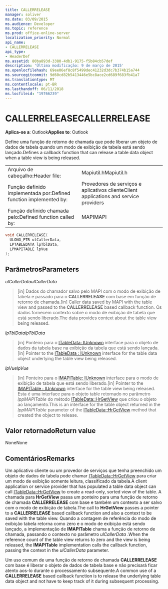 ```yaml
---
title: CALLERRELEASE
manager: soliver
ms.date: 03/09/2015
ms.audience: Developer
ms.topic: reference
ms.prod: office-online-server
localization_priority: Normal
api_name:
- CALLERRELEASE
api_type:
- HeaderDef
ms.assetid: 80ba893d-3380-4db1-9175-f5b84cb57def
description: 'Última modificação: 9 de março de 2015'
ms.openlocfilehash: 69ee06ef8c8f5499dec41232d3dc7b374b15a744
ms.sourcegitcommit: 9d60cd82b5413446e5bc8ace2cd689f683fb41a7
ms.translationtype: MT
ms.contentlocale: pt-BR
ms.lasthandoff: 06/11/2018
ms.locfileid: "19766239"
---
```

# <a name="callerrelease"></a><span data-ttu-id="f5d0e-103">CALLERRELEASE</span><span class="sxs-lookup"><span data-stu-id="f5d0e-103">CALLERRELEASE</span></span>

  
  
<span data-ttu-id="f5d0e-104">**Aplica-se a**: Outlook</span><span class="sxs-lookup"><span data-stu-id="f5d0e-104">**Applies to**: Outlook</span></span> 
  
<span data-ttu-id="f5d0e-105">Define uma função de retorno de chamada que pode liberar um objeto de dados de tabela quando um modo de exibição de tabela está sendo lançado.</span><span class="sxs-lookup"><span data-stu-id="f5d0e-105">Defines a callback function that can release a table data object when a table view is being released.</span></span> 
  
|||
|:-----|:-----|
|<span data-ttu-id="f5d0e-106">Arquivo de cabeçalho:</span><span class="sxs-lookup"><span data-stu-id="f5d0e-106">Header file:</span></span>  <br/> |<span data-ttu-id="f5d0e-107">Mapiutil.h</span><span class="sxs-lookup"><span data-stu-id="f5d0e-107">Mapiutil.h</span></span>  <br/> |
|<span data-ttu-id="f5d0e-108">Função definido implementada por:</span><span class="sxs-lookup"><span data-stu-id="f5d0e-108">Defined function implemented by:</span></span>  <br/> |<span data-ttu-id="f5d0e-109">Provedores de serviços e aplicativos cliente</span><span class="sxs-lookup"><span data-stu-id="f5d0e-109">Client applications and service providers</span></span>  <br/> |
|<span data-ttu-id="f5d0e-110">Função definido chamada pelo:</span><span class="sxs-lookup"><span data-stu-id="f5d0e-110">Defined function called by:</span></span>  <br/> |<span data-ttu-id="f5d0e-111">MAPI</span><span class="sxs-lookup"><span data-stu-id="f5d0e-111">MAPI</span></span>  <br/> |
   
```cpp
void CALLERRELEASE(
  ULONG_PTR ulCallerData,
  LPTABLEDATA lpTblData,
  LPMAPITABLE lpVue
);
```

## <a name="parameters"></a><span data-ttu-id="f5d0e-112">Parâmetros</span><span class="sxs-lookup"><span data-stu-id="f5d0e-112">Parameters</span></span>

 <span data-ttu-id="f5d0e-113">_ulCallerData_</span><span class="sxs-lookup"><span data-stu-id="f5d0e-113">_ulCallerData_</span></span>
  
> <span data-ttu-id="f5d0e-114">[in] Dados do chamador salvo pelo MAPI com o modo de exibição de tabela e passado para o **CALLERRELEASE** com base em função de retorno de chamada.</span><span class="sxs-lookup"><span data-stu-id="f5d0e-114">[in] Caller data saved by MAPI with the table view and passed to the **CALLERRELEASE** based callback function.</span></span> <span data-ttu-id="f5d0e-115">Os dados fornecem contexto sobre o modo de exibição de tabela que está sendo liberado.</span><span class="sxs-lookup"><span data-stu-id="f5d0e-115">The data provides context about the table view being released.</span></span> 
    
 <span data-ttu-id="f5d0e-116">_lpTblData_</span><span class="sxs-lookup"><span data-stu-id="f5d0e-116">_lpTblData_</span></span>
  
> <span data-ttu-id="f5d0e-117">[in] Ponteiro para o [ITableData: IUnknown](itabledataiunknown.md) interface para o objeto de dados da tabela base na exibição da tabela que está sendo lançada.</span><span class="sxs-lookup"><span data-stu-id="f5d0e-117">[in] Pointer to the [ITableData : IUnknown](itabledataiunknown.md) interface for the table data object underlying the table view being released.</span></span> 
    
 <span data-ttu-id="f5d0e-118">_lpVue_</span><span class="sxs-lookup"><span data-stu-id="f5d0e-118">_lpVue_</span></span>
  
> <span data-ttu-id="f5d0e-119">[in] Ponteiro para o [IMAPITable: IUnknown](imapitableiunknown.md) interface para o modo de exibição de tabela que está sendo liberado.</span><span class="sxs-lookup"><span data-stu-id="f5d0e-119">[in] Pointer to the [IMAPITable : IUnknown](imapitableiunknown.md) interface for the table view being released.</span></span> <span data-ttu-id="f5d0e-120">Esta é uma interface para o objeto table retornado no parâmetro _lppMAPITable_ do método [ITableData::HrGetView](itabledata-hrgetview.md) que criou o objeto ao lançamento.</span><span class="sxs-lookup"><span data-stu-id="f5d0e-120">This is an interface for the table object returned in the  _lppMAPITable_ parameter of the [ITableData::HrGetView](itabledata-hrgetview.md) method that created the object to release.</span></span> 
    
## <a name="return-value"></a><span data-ttu-id="f5d0e-121">Valor retornado</span><span class="sxs-lookup"><span data-stu-id="f5d0e-121">Return value</span></span>

<span data-ttu-id="f5d0e-122">None</span><span class="sxs-lookup"><span data-stu-id="f5d0e-122">None</span></span> 
  
## <a name="remarks"></a><span data-ttu-id="f5d0e-123">Comentários</span><span class="sxs-lookup"><span data-stu-id="f5d0e-123">Remarks</span></span>

<span data-ttu-id="f5d0e-124">Um aplicativo cliente ou um provedor de serviços que tenha preenchido um objeto de dados de tabela pode chamar [ITableData::HrGetView](itabledata-hrgetview.md) para criar um modo de exibição somente leitura, classificado da tabela.</span><span class="sxs-lookup"><span data-stu-id="f5d0e-124">A client application or service provider that has populated a table data object can call [ITableData::HrGetView](itabledata-hrgetview.md) to create a read-only, sorted view of the table.</span></span> <span data-ttu-id="f5d0e-125">A chamada para **HrGetView** passa um ponteiro para uma função de retorno de chamada **CALLERRELEASE** com base e também um contexto a ser salvo com o modo de exibição de tabela.</span><span class="sxs-lookup"><span data-stu-id="f5d0e-125">The call to **HrGetView** passes a pointer to a **CALLERRELEASE** based callback function and also a context to be saved with the table view.</span></span> <span data-ttu-id="f5d0e-126">Quando a contagem de referência do modo de exibição tabela retorna como zero e o modo de exibição está sendo lançado, a implementação de **IMAPITable** chama a função de retorno de chamada, passando o contexto no parâmetro _ulCallerData_ .</span><span class="sxs-lookup"><span data-stu-id="f5d0e-126">When the reference count of the table view returns to zero and the view is being released, the **IMAPITable** implementation calls the callback function, passing the context in the  _ulCallerData_ parameter.</span></span> 
  
<span data-ttu-id="f5d0e-127">Um uso comum de uma função de retorno de chamada **CALLERRELEASE** com base é liberar o objeto de dados de tabela base e não precisará ficar atento aos-lo durante o processamento subsequente.</span><span class="sxs-lookup"><span data-stu-id="f5d0e-127">A common use of a **CALLERRELEASE** based callback function is to release the underlying table data object and not have to keep track of it during subsequent processing.</span></span> 
  

